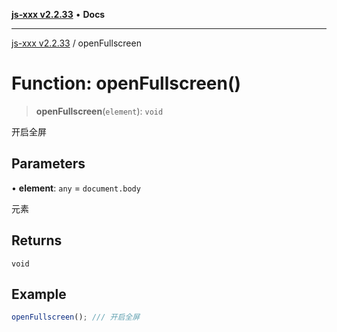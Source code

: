[**js-xxx v2.2.33**](../README.md) • **Docs**

***

[js-xxx v2.2.33](../README.md) / openFullscreen

# Function: openFullscreen()

> **openFullscreen**(`element`): `void`

开启全屏

## Parameters

• **element**: `any` = `document.body`

元素

## Returns

`void`

## Example

```ts
openFullscreen(); /// 开启全屏
```
